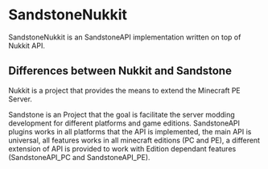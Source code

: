 # SandstoneNukkit

SandstoneNukkit is an SandstoneAPI implementation written on top of Nukkit API.

## Differences between Nukkit and Sandstone

Nukkit is a project that provides the means to extend the Minecraft PE Server.

Sandstone is an Project that the goal is facilitate the server modding development for different platforms and game editions. SandstoneAPI plugins works in all platforms that the API is implemented, the main API is universal, all features works in all minecraft editions (PC and PE), a different extension of API is provided to work with Edition dependant features (SandstoneAPI_PC and SandstoneAPI_PE).
